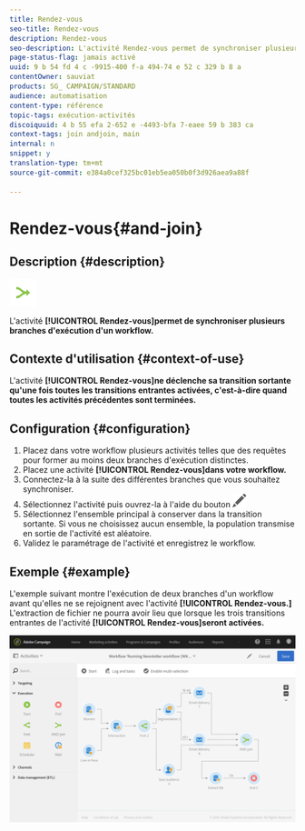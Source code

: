 ```yaml
---
title: Rendez-vous
seo-title: Rendez-vous
description: Rendez-vous
seo-description: L'activité Rendez-vous permet de synchroniser plusieurs branches d'exécution d'un workflow.
page-status-flag: jamais activé
uuid: 9 b 54 fd 4 c -9915-400 f-a 494-74 e 52 c 329 b 8 a
contentOwner: sauviat
products: SG_ CAMPAIGN/STANDARD
audience: automatisation
content-type: référence
topic-tags: exécution-activités
discoiquuid: 4 b 55 efa 2-652 e -4493-bfa 7-eaee 59 b 383 ca
context-tags: join andjoin, main
internal: n
snippet: y
translation-type: tm+mt
source-git-commit: e384a0cef325bc01eb5ea050b0f3d926aea9a88f

---
```



# Rendez-vous{#and-join}

## Description {#description}

![](assets/and_join.png)

L'activité **[!UICONTROL Rendez-vous]permet de synchroniser plusieurs branches d'exécution d'un workflow.**

## Contexte d'utilisation {#context-of-use}

L'activité **[!UICONTROL Rendez-vous]ne déclenche sa transition sortante qu'une fois toutes les transitions entrantes activées, c'est-à-dire quand toutes les activités précédentes sont terminées.**

## Configuration {#configuration}

1. Placez dans votre workflow plusieurs activités telles que des requêtes pour former au moins deux branches d'exécution distinctes.
1. Placez une activité **[!UICONTROL Rendez-vous]dans votre workflow.**
1. Connectez-la à la suite des différentes branches que vous souhaitez synchroniser.
1. Sélectionnez l'activité puis ouvrez-la à l'aide du bouton ![, disponible dans les actions rapides qui s'affichent.](assets/edit_darkgrey-24px.png)
1. Sélectionnez l'ensemble principal à conserver dans la transition sortante. Si vous ne choisissez aucun ensemble, la population transmise en sortie de l'activité est aléatoire.
1. Validez le paramétrage de l'activité et enregistrez le workflow.

## Exemple {#example}

L'exemple suivant montre l'exécution de deux branches d'un workflow avant qu'elles ne se rejoignent avec l'activité **[!UICONTROL Rendez-vous.]** L'extraction de fichier ne pourra avoir lieu que lorsque les trois transitions entrantes de l'activité **[!UICONTROL Rendez-vous]seront activées.**

![](assets/wkf_and-join_example.png)

